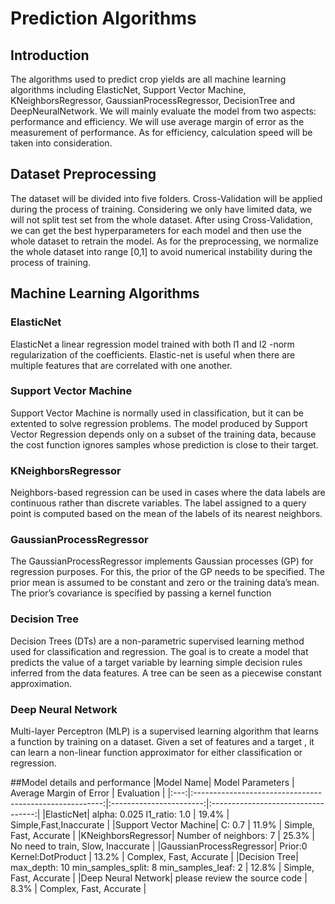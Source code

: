 # Prediction Algorithms

## Introduction

The algorithms used to predict crop yields are all machine learning algorithms including ElasticNet, Support Vector
Machine, KNeighborsRegressor, GaussianProcessRegressor, DecisionTree and DeepNeuralNetwork. We will mainly evaluate the
model from two aspects: performance and efficiency. We will use average margin of error as the measurement of
performance. As for efficiency, calculation speed will be taken into consideration.

## Dataset Preprocessing

The dataset will be divided into five folders. Cross-Validation will be applied during the process of training.
Considering we only have limited data, we will not split test set from the whole dataset. After using Cross-Validation,
we can get the best hyperparameters for each model and then use the whole dataset to retrain the model. As for the
preprocessing, we normalize the whole dataset into range [0,1] to avoid numerical instability during the process of
training.

## Machine Learning Algorithms

### ElasticNet

ElasticNet a linear regression model trained with both l1 and l2 -norm regularization of the coefficients. Elastic-net
is useful when there are multiple features that are correlated with one another.

### Support Vector Machine

Support Vector Machine is normally used in classification, but it can be extented to solve regression problems. The
model produced by Support Vector Regression depends only on a subset of the training data, because the cost function
ignores samples whose prediction is close to their target.

### KNeighborsRegressor

Neighbors-based regression can be used in cases where the data labels are continuous rather than discrete variables. The
label assigned to a query point is computed based on the mean of the labels of its nearest neighbors.

### GaussianProcessRegressor

The GaussianProcessRegressor implements Gaussian processes (GP) for regression purposes. For this, the prior of the GP
needs to be specified. The prior mean is assumed to be constant and zero or the training data’s mean. The prior’s
covariance is specified by passing a kernel function

### Decision Tree

Decision Trees (DTs) are a non-parametric supervised learning method used for classification and regression. The goal is
to create a model that predicts the value of a target variable by learning simple decision rules inferred from the data
features. A tree can be seen as a piecewise constant approximation.

### Deep Neural Network

Multi-layer Perceptron (MLP) is a supervised learning algorithm that learns a function by training on a dataset. Given a
set of features and a target , it can learn a non-linear function approximator for either classification or regression.

##Model details and performance
|Model Name|                    Model Parameters                     | Average Margin of Error |             Evaluation             |
|:---:|:-------------------------------------------------------:|:-----------------------:|:----------------------------------:|
|ElasticNet|               alpha: 0.025 l1_ratio: 1.0                |          19.4%          |       Simple,Fast,Inaccurate       |
|Support Vector Machine|                         C: 0.7                          |          11.9%          |       Simple, Fast, Accurate       |
|KNeighborsRegressor|                 Number of neighbors: 7                  |          25.3%          | No need to train, Slow, Inaccurate |
|GaussianProcessRegressor|                Prior:0 Kernel:DotProduct                |          13.2%          |      Complex, Fast, Accurate       |
|Decision Tree| max_depth: 10 min_samples_split: 8  min_samples_leaf: 2 |          12.8%          |       Simple, Fast, Accurate       |
|Deep Neural Network|              please review the source code              |          8.3%           |      Complex, Fast, Accurate       |
